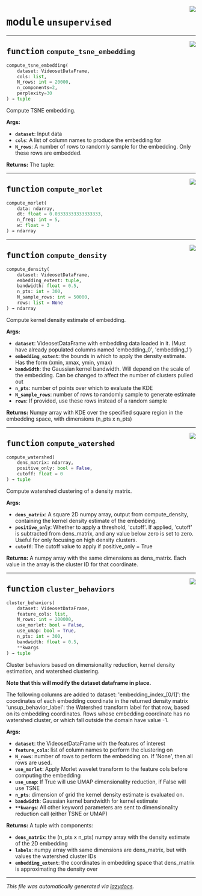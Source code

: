 <!-- markdownlint-disable -->

<a href="https://github.com/benlansdell/behaveml/blob/master/behaveml/unsupervised.py#L0"><img align="right" style="float:right;" src="https://img.shields.io/badge/-source-cccccc?style=flat-square"></a>

# <kbd>module</kbd> `unsupervised`





---

<a href="https://github.com/benlansdell/behaveml/blob/master/behaveml/unsupervised.py#L12"><img align="right" style="float:right;" src="https://img.shields.io/badge/-source-cccccc?style=flat-square"></a>

## <kbd>function</kbd> `compute_tsne_embedding`

```python
compute_tsne_embedding(
    dataset: VideosetDataFrame,
    cols: list,
    N_rows: int = 20000,
    n_components=2,
    perplexity=30
) → tuple
```

Compute TSNE embedding.  



**Args:**
 
 - <b>`dataset`</b>:  Input data 
 - <b>`cols`</b>:  A list of column names to produce the embedding for 
 - <b>`N_rows`</b>:  A number of rows to randomly sample for the embedding. Only these rows are embedded. 



**Returns:**
 The tuple:  


---

<a href="https://github.com/benlansdell/behaveml/blob/master/behaveml/unsupervised.py#L34"><img align="right" style="float:right;" src="https://img.shields.io/badge/-source-cccccc?style=flat-square"></a>

## <kbd>function</kbd> `compute_morlet`

```python
compute_morlet(
    data: ndarray,
    dt: float = 0.03333333333333333,
    n_freq: int = 5,
    w: float = 3
) → ndarray
```






---

<a href="https://github.com/benlansdell/behaveml/blob/master/behaveml/unsupervised.py#L49"><img align="right" style="float:right;" src="https://img.shields.io/badge/-source-cccccc?style=flat-square"></a>

## <kbd>function</kbd> `compute_density`

```python
compute_density(
    dataset: VideosetDataFrame,
    embedding_extent: tuple,
    bandwidth: float = 0.5,
    n_pts: int = 300,
    N_sample_rows: int = 50000,
    rows: list = None
) → ndarray
```

Compute kernel density estimate of embedding. 



**Args:**
 
 - <b>`dataset`</b>:  VideosetDataFrame with embedding data loaded in it. (Must have already populated columns named 'embedding_0', 'embedding_1') 
 - <b>`embedding_extent`</b>:  the bounds in which to apply the density estimate. Has the form (xmin, xmax, ymin, ymax) 
 - <b>`bandwidth`</b>:  the Gaussian kernel bandwidth. Will depend on the scale of the embedding. Can be changed to affect the number of clusters pulled out 
 - <b>`n_pts`</b>:  number of points over which to evaluate the KDE 
 - <b>`N_sample_rows`</b>:  number of rows to randomly sample to generate estimate 
 - <b>`rows`</b>:  If provided, use these rows instead of a random sample 



**Returns:**
 Numpy array with KDE over the specified square region in the embedding space, with dimensions (n_pts x n_pts)     


---

<a href="https://github.com/benlansdell/behaveml/blob/master/behaveml/unsupervised.py#L84"><img align="right" style="float:right;" src="https://img.shields.io/badge/-source-cccccc?style=flat-square"></a>

## <kbd>function</kbd> `compute_watershed`

```python
compute_watershed(
    dens_matrix: ndarray,
    positive_only: bool = False,
    cutoff: float = 0
) → tuple
```

Compute watershed clustering of a density matrix.  



**Args:**
 
 - <b>`dens_matrix`</b>:  A square 2D numpy array, output from compute_density, containing the kernel density estimate of the embedding. 
 - <b>`positive_only`</b>:  Whether to apply a threshold, 'cutoff'. If applied, 'cutoff' is subtracted from dens_matrix, and any value below zero is set to zero. Useful for only focusing on high density clusters. 
 - <b>`cutoff`</b>:  The cutoff value to apply if positive_only = True 



**Returns:**
 A numpy array with the same dimensions as dens_matrix. Each value in the array is the cluster ID for that coordinate. 


---

<a href="https://github.com/benlansdell/behaveml/blob/master/behaveml/unsupervised.py#L106"><img align="right" style="float:right;" src="https://img.shields.io/badge/-source-cccccc?style=flat-square"></a>

## <kbd>function</kbd> `cluster_behaviors`

```python
cluster_behaviors(
    dataset: VideosetDataFrame,
    feature_cols: list,
    N_rows: int = 200000,
    use_morlet: bool = False,
    use_umap: bool = True,
    n_pts: int = 300,
    bandwidth: float = 0.5,
    **kwargs
) → tuple
```

Cluster behaviors based on dimensionality reduction, kernel density estimation, and watershed clustering. 

**Note that this will modify the dataset dataframe in place.** 

The following columns are added to dataset:   'embedding_index_[0/1]': the coordinates of each embedding coordinate in the returned density matrix  'unsup_behavior_label': the Watershed transform label for that row, based on its embedding coordinates. Rows whose embedding coordinate has no watershed cluster, or which fall outside the domain have value -1. 



**Args:**
 
 - <b>`dataset`</b>:  the VideosetDataFrame with the features of interest 
 - <b>`feature_cols`</b>:  list of column names to perform the clustering on 
 - <b>`N_rows`</b>:  number of rows to perform the embedding on. If 'None', then all rows are used. 
 - <b>`use_morlet`</b>:  Apply Morlet wavelet transform to the feature cols before computing the embedding 
 - <b>`use_umap`</b>:  If True will use UMAP dimensionality reduction, if False will use TSNE 
 - <b>`n_pts`</b>:  dimension of grid the kernel density estimate is evaluated on.  
 - <b>`bandwidth`</b>:  Gaussian kernel bandwidth for kernel estimate 
 - <b>`**kwargs`</b>:  All other keyword parameters are sent to dimensionality reduction call (either TSNE or UMAP) 



**Returns:**
 A tuple with components: 
 - <b>`dens_matrix`</b>:  the (n_pts x n_pts) numpy array with the density estimate of the 2D embedding 
 - <b>`labels`</b>:  numpy array with same dimensions are dens_matrix, but with values the watershed cluster IDs 
 - <b>`embedding_extent`</b>:  the coordinates in embedding space that dens_matrix is approximating the density over 




---

_This file was automatically generated via [lazydocs](https://github.com/ml-tooling/lazydocs)._

